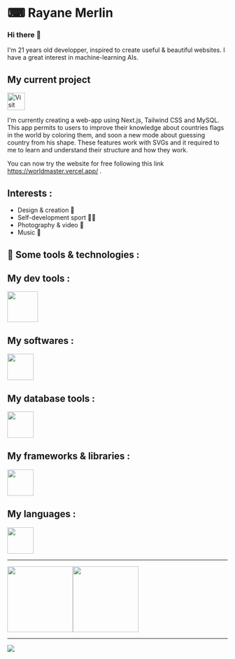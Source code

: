 # ⌨ Rayane Merlin

### Hi there 👋

I'm 21 years old developper, inspired to create useful & beautiful websites. I have a great interest in machine-learning AIs.

## My current project

<a href="https://worldmaster.vercel.app/" style="margin-bottom: 20px" target="_blank">
  <img src="https://img.shields.io/badge/World%20Master-F3AE96?style=for-the-badge" height="40px" title="Visit World Master" />
</a>

I'm currently creating a web-app using Next.js, Tailwind CSS and MySQL.
This app permits to users to improve their knowledge about countries flags in the world by coloring them, and soon a new mode about guessing country from his shape.
These features work with SVGs and it required to me to learn and understand their structure and how they work.

You can now try the website for free following this link <a href="https://worldmaster.vercel.app/" target="_blank">https://worldmaster.vercel.app/</a> .

## Interests :

- Design & creation 🎨
- Self-development sport 🏋️‍♀️
- Photography & video 🎥
- Music 🎵

## 🚀 Some tools & technologies :

## My dev tools :
<img src="https://skillicons.dev/icons?i=vscode,visualstudio,nodejs,nextjs,vercel,docker,aws,gcp,git,linux,bash,ansible,npm,pnpm&theme=dark" height="70px"/>

## My softwares :
<img src="https://skillicons.dev/icons?i=postman,figma,ps,ai&theme=dark" height="60px"/>

## My database tools :
<img src="https://skillicons.dev/icons?i=mysql,sqlite,mongodb,firebase&theme=dark" height="60px"/>

## My frameworks & libraries :
<img src="https://skillicons.dev/icons?i=react,nextjs,symfony,tailwind,threejs,angular,vite,bootstrap,dotnet,spring,pytorch&theme=dark" height="60px" />

## My languages :
<img src="https://skillicons.dev/icons?i=html,css,sass,javascript,typescript,c,cs,java,kotlin,py,php&theme=dark" height="60px" />

---

<div style="display: flex; align-items: center; justify-content: start;">
  <img height="150px" src="https://github-readme-stats.vercel.app/api/top-langs/?username=rayaaaneee&hide=html&hide_title=true&hide_border=true&layout=compact&langs_count=6&text_color=000&icon_color=fff&bg_color=0,52fa5a,4dfcff,c64dff&theme=graywhite%22" />
  <img height="150px" src="https://github-readme-stats.vercel.app/api?username=rayaaaneee&hide_title=true&hide_border=true&show_icons=true&count_private=true&line_height=21&text_color=000&icon_color=000&bg_color=0,ea6161,ffc64d,fffc4d,52fa5a&theme=graywhite" />
</div>

---

<a href="https://www.buymeacoffee.com/rayaaaneee" target="_blank">
  <img src="https://img.buymeacoffee.com/button-api/?text=Buy%20me%20a%20coffee&emoji=%E2%98%95&slug=rayaaaneee&button_colour=b0f9f8&font_colour=000000&font_family=Lato&outline_colour=000000&coffee_colour=ffffff" />
</a>
